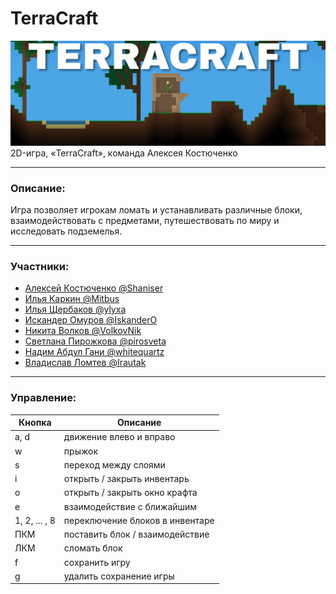 # TerraCraft
![logo](Images/TerraCraftLogo.png)
2D-игра, «TerraCraft», команда Алексея Костюченко


----
### Описание:
Игра позволяет игрокам ломать и устанавливать различные блоки, взаимодействовать с предметами, путешествовать по миру и исследовать подземелья.


----
### Участники:
* [Алексей Костюченко @Shaniser](https://github.com/Shaniser)
* [Илья Каркин @Mitbus](https://github.com/Mitbus)
* [Илья Щербаков @ylyxa](https://github.com/ylyxa)
* [Искандер Омуров @IskanderO](https://github.com/IskanderO)
* [Никита Волков @VolkovNik](https://github.com/VolkovNik)
* [Светлана Пирожкова @pirosveta](https://github.com/pirosveta)
* [Надим Абдул Гани @whitequartz](https://github.com/whitequartz)
* [Владислав Ломтев @Irautak](https://github.com/Irautak)


----
### Управление:
| Кнопка        | Описание                        |
| ------------- | ------------------------------- |
| a, d          | движение влево и вправо         |
| w             | прыжок                          |
| s             | переход между слоями            |
| i             | открыть / закрыть инвентарь     |
| o             | открыть / закрыть окно крафта   |
| e             | взаимодействие с ближайшим      |
| 1, 2, ... , 8 | переключение блоков в инвентаре |
| ПКМ           | поставить блок / взаимодействие |
| ЛКМ           | сломать блок                    |
| f             | сохранить игру                  |
| g             | удалить сохранение игры         |
